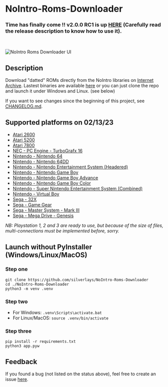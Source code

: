 # NoIntro-Roms-Downloader
### Time has finally come !!</i> v2.0.0 RC1 is up **[HERE](https://github.com/silverlays/NoIntro-Roms-Downloader/releases/tag/v2.0-RC1)** (Carefully read the release description to know how to use it).
<br/>

![NoIntro Roms Downloader UI](https://i.ibb.co/8Y9nGkD/image-2022-12-18-121345339.png)

## Description
Download "datted" ROMs directly from the NoIntro libraries on [Internet Archive](https://archive.org). Lastest binaries are available [here](https://github.com/silverlays/NoIntro-Roms-Downloader/releases/latest) or you can just clone the repo and launch it under Windows and Linux. (see below)

If you want to see changes since the beginning of this project, see [CHANGELOG.md](https://github.com/silverlays/NoIntro-Roms-Downloader/blob/master/CHANGELOG.md).

## Supported platforms on 02/13/23
- [Atari 2600](https://archive.org/details/nointro.atari-2600)
- [Atari 5200](https://archive.org/details/nointro.atari-5200)
- [Atari 7800](https://archive.org/details/nointro.atari-7800)
- [NEC - PC Engine - TurboGrafx 16](https://archive.org/details/nointro.tg-16)
- [Nintendo - Nintendo 64](https://archive.org/details/nointro.n64)
- [Nintendo - Nintendo 64DD](https://archive.org/details/nointro.n64dd)
- [Nintendo - Nintendo Entertainment System (Headered)](https://archive.org/details/nointro.nes-headered)
- [Nintendo - Nintendo Game Boy](https://archive.org/details/nointro.gb)
- [Nintendo - Nintendo Game Boy Advance](https://archive.org/details/nointro.gba)
- [Nintendo - Nintendo Game Boy Color](https://archive.org/details/nointro.gbc)
- [Nintendo - Super Nintendo Entertainment System (Combined)](https://archive.org/details/nointro.snes)
- [Nintendo - Virtual Boy](https://archive.org/details/nointro.vb)
- [Sega - 32X](https://archive.org/details/nointro.32x)
- [Sega - Game Gear](https://archive.org/details/nointro.gg)
- [Sega - Master System - Mark III](https://archive.org/details/nointro.ms-mkiii)
- [Sega - Mega Drive - Genesis](https://archive.org/details/nointro.md)

*NB: Playstation 1, 2 and 3 are ready to use, but because of the size of files, multi-connections must be implemented before, sorry.*

## Launch without PyInstaller (Windows/Linux/MacOS)
### Step one
```
git clone https://github.com/silverlays/NoIntro-Roms-Downloader
cd ./NoIntro-Roms-Downloader
python3 -m venv .venv
```

### Step two
* For Windows: ```.venv\Scripts\activate.bat```
* For Linux/MacOS: ```source .venv/bin/activate```

### Step three
```
pip install -r requirements.txt
python3 app.pyw
```

## Feedback
If you found a bug (not listed on the status above), feel free to create an issue [here](https://github.com/silverlays/NoIntro-Roms-Downloader/issues).
